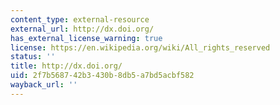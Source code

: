 ```yaml
---
content_type: external-resource
external_url: http://dx.doi.org/
has_external_license_warning: true
license: https://en.wikipedia.org/wiki/All_rights_reserved
status: ''
title: http://dx.doi.org/
uid: 2f7b5687-42b3-430b-8db5-a7bd5acbf582
wayback_url: ''
---
```


